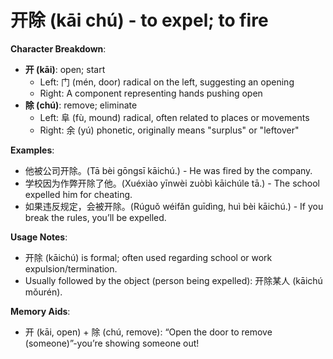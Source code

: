 # **开除 (kāi chú) - to expel; to fire**

**Character Breakdown**:  
- **开 (kāi)**: open; start
  - Left: 门 (mén, door) radical on the left, suggesting an opening
  - Right: A component representing hands pushing open  
- **除 (chú)**: remove; eliminate
  - Left: 阜 (fù, mound) radical, often related to places or movements
  - Right: 余 (yú) phonetic, originally means "surplus" or "leftover"

**Examples**:  
- 他被公司开除。(Tā bèi gōngsī kāichú.) - He was fired by the company.  
- 学校因为作弊开除了他。(Xuéxiào yīnwèi zuòbì kāichúle tā.) - The school expelled him for cheating.  
- 如果违反规定，会被开除。(Rúguǒ wéifǎn guīdìng, huì bèi kāichú.) - If you break the rules, you’ll be expelled.

**Usage Notes**:  
- 开除 (kāichú) is formal; often used regarding school or work expulsion/termination.  
- Usually followed by the object (person being expelled): 开除某人 (kāichú mǒurén).

**Memory Aids**:  
- 开 (kāi, open) + 除 (chú, remove): “Open the door to remove (someone)”-you’re showing someone out!